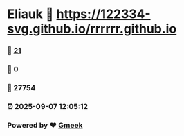 # Eliauk :link: https://122334-svg.github.io/rrrrrr.github.io 
### :page_facing_up: [21](https://122334-svg.github.io/rrrrrr.github.io/tag.html) 
### :speech_balloon: 0 
### :hibiscus: 27754 
### :alarm_clock: 2025-09-07 12:05:12 
### Powered by :heart: [Gmeek](https://github.com/Meekdai/Gmeek)
